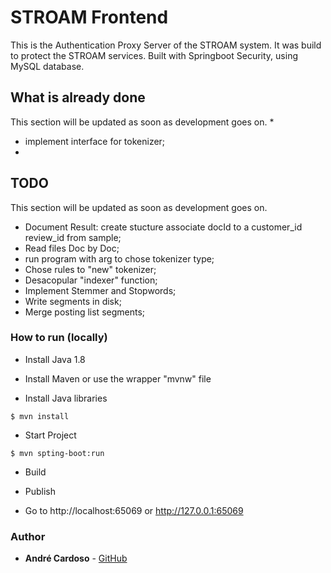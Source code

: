 # STROAM Frontend

This is the Authentication Proxy Server of the STROAM system. It was build to protect the STROAM services.
Built with Springboot Security, using MySQL database.

## What is already done
This section will be updated as soon as development goes on.
* 
* implement interface for tokenizer;
* 

## TODO
This section will be updated as soon as development goes on.
* Document Result: create stucture associate docId to a customer_id review_id from sample;
* Read files Doc by Doc;
* run program with arg to chose tokenizer type;
* Chose rules to "new" tokenizer;
* Desacopular "indexer" function;
* Implement Stemmer and Stopwords;
* Write segments in disk;
* Merge posting list segments;

### How to run (locally)

* Install Java 1.8

* Install Maven or use the wrapper "mvnw" file

* Install Java libraries
```
$ mvn install
```

* Start Project
```
$ mvn spting-boot:run
```

* Build

* Publish

* Go to http://localhost:65069 or http://127.0.0.1:65069

### Author
* **André Cardoso** - [GitHub](https://github.com/aCard0s0)